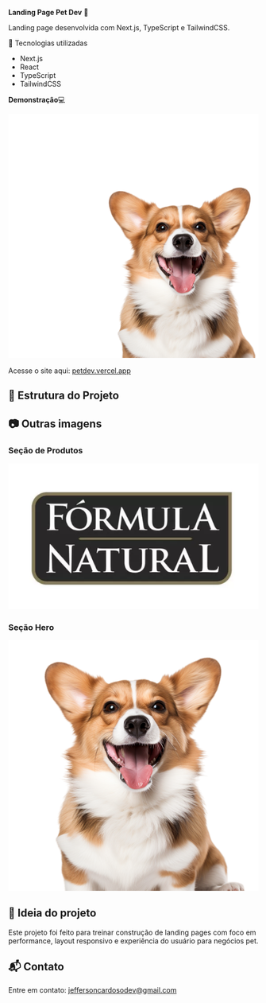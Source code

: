 **Landing Page Pet Dev** 🐾

Landing page desenvolvida com Next.js, TypeScript e TailwindCSS.

 🚀 Tecnologias utilizadas

- Next.js
- React
- TypeScript
- TailwindCSS

**Demonstração**💻 

![Imagem da home](./public/bg-hero.png)

Acesse o site aqui: [petdev.vercel.app](https://petdev.vercel.app)

## 📂 Estrutura do Projeto



## 📷 Outras imagens

### Seção de Produtos
![Produtos](./public/natural.png)

### Seção Hero
![Hero](./public/hero-dog.webp)

## 🧠 Ideia do projeto

Este projeto foi feito para treinar construção de landing pages com foco em performance, layout responsivo e experiência do usuário para negócios pet.

## 📬 Contato

Entre em contato: jeffersoncardosodev@gmail.com



